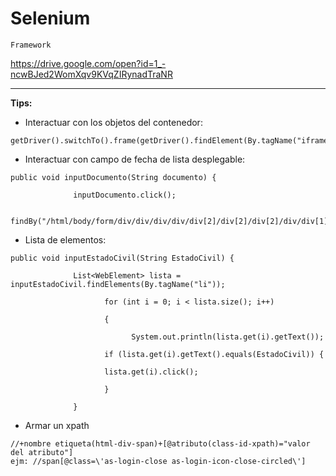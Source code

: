 # Selenium

`Framework`


https://drive.google.com/open?id=1_-ncwBJed2WomXqv9KVqZIRynadTraNR

****************************************************************
**Tips:**


* Interactuar con los objetos del contenedor:
```
getDriver().switchTo().frame(getDriver().findElement(By.tagName("iframe")));
```


* Interactuar con campo de fecha de lista desplegable:
```
public void inputDocumento(String documento) {

              inputDocumento.click();

       findBy("/html/body/form/div/div/div/div/div[2]/div[2]/div[2]/div/div[1]//li[text()='"+documento+"']").click();  
```


* Lista de elementos:
```
public void inputEstadoCivil(String EstadoCivil) {

              List<WebElement> lista = inputEstadoCivil.findElements(By.tagName("li"));

                     for (int i = 0; i < lista.size(); i++)

                     {

                           System.out.println(lista.get(i).getText());

                     if (lista.get(i).getText().equals(EstadoCivil)) {

                     lista.get(i).click();      

                     }

              } 
```

* Armar un xpath
```
//+nombre etiqueta(html-div-span)+[@atributo(class-id-xpath)="valor del atributo"]
ejm: //span[@class=\'as-login-close as-login-icon-close-circled\']
```
